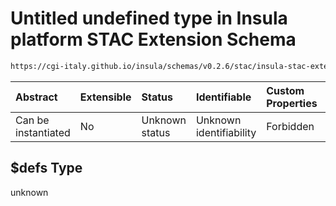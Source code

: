 # Untitled undefined type in Insula platform STAC Extension Schema

```txt
https://cgi-italy.github.io/insula/schemas/v0.2.6/stac/insula-stac-extension.schema.json#/$defs
```



| Abstract            | Extensible | Status         | Identifiable            | Custom Properties | Additional Properties | Access Restrictions | Defined In                                                                                                   |
| :------------------ | :--------- | :------------- | :---------------------- | :---------------- | :-------------------- | :------------------ | :----------------------------------------------------------------------------------------------------------- |
| Can be instantiated | No         | Unknown status | Unknown identifiability | Forbidden         | Allowed               | none                | [insula-stac-extension.schema.json\*](schemas/stac/insula-stac-extension.schema.json) |

## $defs Type

unknown
